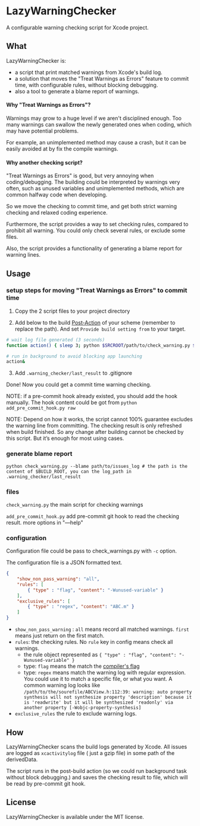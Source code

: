 # LazyWarningChecker

A configurable warning checking script for Xcode project.

## What
LazyWarningChecker is:
- a script that print matched warnings from Xcode's build log.
- a solution that moves the "Treat Warnings as Errors" feature to commit time, with configurable rules, without blocking debugging.
- also a tool to generate a blame report of warnings.

#### Why "Treat Warnings as Errors"?

Warnings may grow to a huge level if we aren't disciplined enough. Too many warnings can swallow the newly generated ones when coding, which may have potential problems. 

For example, an unimplemented method may cause a crash, but it can be easily avoided at by fix the compile warnings.

#### Why another checking script?

"Treat Warnings as Errors" is good, but very annoying when coding/debugging. The building could be interpreted by warnings very often, such as unused variables and unimplemented methods, which are common halfway code when developing. 

So we move the checking to commit time, and get both strict warning checking and relaxed coding experience.

Furthermore, the script provides a way to set checking rules, compared to prohibit all warning. You could only check several rules, or exclude some files.

Also, the script provides a functionality of generating a blame report for warning lines. 

## Usage 
### setup steps for moving "Treat Warnings as Errors" to commit time
1. Copy the 2 script files to your project directory 

2. Add below to the build [Post-Action](https://i.stack.imgur.com/ft4Dw.png) of your scheme (remember to replace the path). And set `Provide build setting from` to your target. 
```bash
# wait log file generated (3 seconds)
function action() { sleep 3; python $SRCROOT/path/to/check_warning.py $BUILD_ROOT -o $SRCROOT/.warning_checker/last_result; python $SRCROOT/path/to/add_pre_commit_hook.py add $SRCROOT;  }

# run in background to avoid blocking app launching
action&
```

3. Add `.warning_checker/last_result`  to .gitignore 

Done! Now you could get a commit time warning checking.

NOTE: if a pre-commit hook already existed,  you should add the hook manually. The hook content could be got from `python add_pre_commit_hook.py raw`

NOTE: Depend on how it works, the script cannot 100% guarantee excludes the warning line from committing. The checking result is only refreshed when build finished. So any change after building cannot be checked by this script. But it’s enough for most using cases.

### generate blame report

```shell
python check_warning.py --blame path/to/issues_log # the path is the content of $BUILD_ROOT, you can the log_path in .warning_checker/last_result
```

### files
`check_warning.py`  the main script for checking warnings

`add_pre_commit_hook.py`  add pre-commit git hook to read the checking result.
more options in "—help"

### configuration
Configuration file could be pass to check_warnings.py with `-c` option.

The configuration file is a JSON formatted text.
```json
{
    "show_non_pass_warning": "all",
    "rules": [
        { "type" : "flag", "content": "-Wunused-variable" }
    ],
    "exclusive_rules": [
        { "type" : "regex", "content": "ABC.m" }
    ]
}
```

- `show_non_pass_warning` : `all` means record all matched warnings. `first` means just return on the first match.
- `rules`: the checking rules. No `rule` key in config means check all warnings. 
    - the rule object represented as `{ "type" : "flag", "content": "-Wunused-variable" } `
    - type: `flag` means the match the [compiler's flag](https://clang.llvm.org/docs/DiagnosticsReference.html)
    - type: `regex` means match the warning log with regular expression.  You could use it to match a specific file, or what you want. A common warning log looks like `/path/to/the/sourefile/ABCView.h:112:39: warning: auto property synthesis will not synthesize property 'description' because it is 'readwrite' but it will be synthesized 'readonly' via another property [-Wobjc-property-synthesis]`
- `exclusive_rules` the rule to exclude warning logs.





## How


LazyWarningChecker scans the build logs generated by Xcode. All issues are logged as `xcactivitylog` file ( just a gzip file) in some path of the derivedData. 

The script runs in the post-build action  (so we could run background task without block debugging.) and saves the checking result to file, which will be read by pre-commit git hook.


## License

LazyWarningChecker is available under the MIT license.
